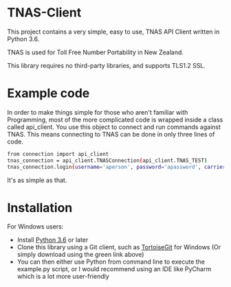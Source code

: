 # TNAS-Client
This project contains a very simple, easy to use, TNAS API Client written in Python 3.6.

TNAS is used for Toll Free Number Portability in New Zealand.

This library requires no third-party libraries, and supports TLS1.2 SSL. 

# Example code

In order to make things simple for those who aren't familiar with Programming, most of the more complicated code is wrapped inside a class called api_client. You use this object to connect and run commands against TNAS. This means connecting to TNAS can be done in only three lines of code.

```sh
from connection import api_client
tnas_connection = api_client.TNASConnection(api_client.TNAS_TEST)
tnas_connection.login(username='aperson', password='apassword', carrier_id='12345')
```

It's as simple as that.


# Installation

For Windows users:
  - Install [Python 3.6](https://www.python.org/downloads/release/python-360/) or later
  - Clone this library using a Git client, such as [TortoiseGit](https://tortoisegit.org/) for Windows (Or simply download using the green link above)
  - You can then either use Python from command line to execute the example.py script, or I would recommend using an IDE like PyCharm which is a lot more user-friendly
